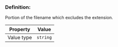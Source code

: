 ### Definition: 

Portion of the filename which excludes the extension.

| Property | Value |
|----------|--------|
| Value type | `string` |